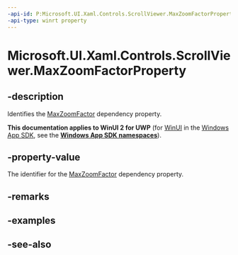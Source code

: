 ```yaml
---
-api-id: P:Microsoft.UI.Xaml.Controls.ScrollViewer.MaxZoomFactorProperty
-api-type: winrt property
---
```


<!-- Property syntax
public Windows.UI.Xaml.DependencyProperty MaxZoomFactorProperty { get; }
-->

# Microsoft.UI.Xaml.Controls.ScrollViewer.MaxZoomFactorProperty

## -description
Identifies the [MaxZoomFactor](scrollviewer_maxzoomfactor.md) dependency property.

**This documentation applies to WinUI 2 for UWP** (for [WinUI](/windows/apps/winui/winui3/) in the [Windows App SDK](/windows/apps/windows-app-sdk/), see the **[Windows App SDK namespaces](/windows/windows-app-sdk/api/winrt/)**).

## -property-value
The identifier for the [MaxZoomFactor](scrollviewer_maxzoomfactor.md) dependency property.

## -remarks

## -examples

## -see-also
